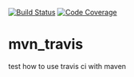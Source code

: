 [![Build Status](https://travis-ci.com/selab722/mvn_travis?branch=master)](https://travis-ci.com/selab722/mvn_travis)
[![Code Coverage](https://codecov.io/github/selab722/mvn_travis/coverage.svg)](https://codecov.io/gh/selab722/mvn_travis)



# mvn_travis

test how to use travis ci with maven
